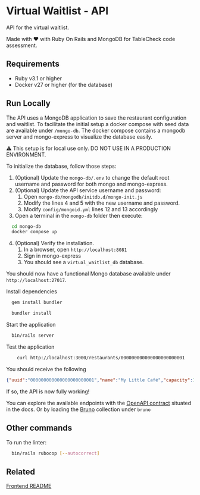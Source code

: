 # Virtual Waitlist - API

API for the virtual waitlist.

Made with ❤️ with Ruby On Rails and MongoDB for TableCheck code assessment.

## Requirements

- Ruby v3.1 or higher
- Docker v27 or higher (for the database)

## Run Locally

The API uses a MongoDB application to save the restaurant configuration and waitlist. To facilitate the initial setup
a docker compose with seed data are available under `/mongo-db`. The docker compose contains a mongodb server and 
mongo-express to visualize the database easily.

⚠️ This setup is for local use only. DO NOT USE IN A PRODUCTION ENVIRONMENT.

To initialize the database, follow those steps:

1. (Optional) Update the `mongo-db/.env` to change the default root username and password for both mongo and mongo-express.
2. (Optional) Update the API service username and password:
   1. Open `mongo-db/mongodb/initdb.d/mongo-init.js`
   2. Modify the lines 4 and 5 with the new username and password.
   3. Modify `config/mongoid.yml` lines 12 and 13 accordingly
3. Open a terminal in the `mongo-db` folder then execute: 
```bash
  cd mongo-db
  docker compose up
```
4. (Optional) Verify the installation.
   1. In a browser, open `http://localhost:8081`
   2. Sign in mongo-express
   3. You should see a `virtual_waitlist_db` database.

You should now have a functional Mongo database available under `http://localhost:27017`.

Install dependencies

```bash
  gem install bundler

  bundler install
```

Start the application

```bash
  bin/rails server
```

Test the application

```bash
    curl http://localhost:3000/restaurants/000000000000000000000001     
```

You should receive the following

```json
{"uuid":"000000000000000000000001","name":"My Little Café","capacity":10,"current_capacity":10,"max_party_size":10}
```

If so, the API is now fully working!

You can explore the available endpoints with the [OpenAPI contract](./docs/openapi-spec.yaml) situated in the docs. Or by loading the [Bruno](https://www.usebruno.com/) collection under `bruno`

## Other commands

To run the linter:

```bash
  bin/rails rubocop [--autocorrect]
```


## Related

[Frontend README](../frontend/README.md)

